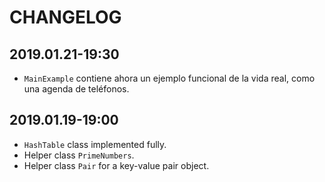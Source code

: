 # CHANGELOG

## 2019.01.21-19:30

+ `MainExample` contiene ahora un ejemplo funcional de la vida real, como una agenda de teléfonos.

## 2019.01.19-19:00

+ `HashTable` class implemented fully.
+ Helper class `PrimeNumbers`.
+ Helper class `Pair` for a key-value pair object.
